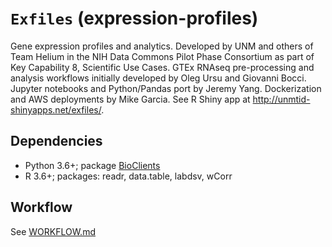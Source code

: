 # `Exfiles` (expression-profiles)

Gene expression profiles and analytics.
Developed by UNM and others of Team Helium in the NIH Data Commons Pilot Phase Consortium as part of Key Capability 8, Scientific Use Cases.
GTEx RNAseq pre-processing and analysis workflows initially developed by Oleg Ursu and Giovanni Bocci.
Jupyter notebooks and Python/Pandas port by Jeremy Yang.
Dockerization and AWS deployments by Mike Garcia.
See R Shiny app at http://unmtid-shinyapps.net/exfiles/.

## Dependencies

* Python 3.6+; package [BioClients](https://github.com/jeremyjyang/BioClients)
* R 3.6+; packages: readr, data.table, labdsv, wCorr

## Workflow

See [WORKFLOW.md](doc/WORKFLOW.md)
